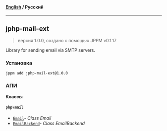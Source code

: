 #### [English](README.md) / **Русский**

---

## jphp-mail-ext
> версия 1.0.0, создано с помощью JPPM v0.1.17

Library for sending email via SMTP servers.

### Установка
```
jppm add jphp-mail-ext@1.0.0
```

### АПИ
**Классы**

#### `php\mail`

- [`Email`](https://github.com/jphp-compiler/jphp/blob/master/exts/jphp-mail-ext/api-docs/classes/php/mail/Email.ru.md)- _Class Email_
- [`EmailBackend`](https://github.com/jphp-compiler/jphp/blob/master/exts/jphp-mail-ext/api-docs/classes/php/mail/EmailBackend.ru.md)- _Class EmailBackend_